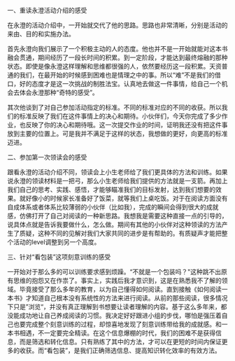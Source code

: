 一、重读永澄活动介绍的感受

在永澄的活动介绍中，一开始就交代了他的思路。思路也非常清晰，分别是活动的来由、目的和实施办法。

首先永澄向我们展示了一个积极主动的人的态度。他也并不是一开始就能对这本书融会贯通，期间经历了一段长时间的积累。到一定阶段，才能达到最终熔融的那种状态。即使是像永澄这样理解和思维都很强的人，依然要经历这一段积累。天资普通的我们，在最开始的时候感到困难也是情理之中的事。所以“难”不是我们的借口，好的态度才是这一次挑战的制胜法宝。认真地去做这一件事情，给自己一个机会去体会永澄那种“奇特的感受”。

其次他谈到了对自己参加活动指定的标准。不同的标准对应的不同的收获。所以我们的标准反映了我们在这件事情上的决心和期待。小伙伴们，今天你完成了多少作业，也反映了你的决心和期待哦。这一次提交作业的时间，证明我还没有把这件事放到主要的位置上。可是我并不满足于这样的状态，我想做的更好，向更高的标准迈进。

二、参加第一次领读会的感受

跟看永澄的活动介绍不同，领读会上小生老师给了我们更具体的方法和训练。如果说永澄的领读材料是一把弓，那么小生老师给我们提供的方法就是一支箭。再加上我们自己的思考、实践、感悟，才能够瞄准我们的目标发射，达到我们想要的效果。就好像小的时候家长准备好了饭菜，就等我们上桌吃饭。对于在阅读方面没有自成体系或者体系比较薄弱的小伙伴（比如我），完成的瞬间会得到很大的成就感，仿佛打开了自己对阅读的一种新思路。我想我是需要这种直接一点的引导的，说具体点就是告诉我要做什么，怎么做。期间有其他的小伙伴对这种领读的方法产生了质疑，这种不同的见解对我们大家共同的进步是有帮助的。有质疑声才能把整个活动的level调整到另一个高度。

三、针对“看包装”这项刻意训练的感受

一开始对于那么多的可以训练要求感到烦躁。“不就是一个包装吗？"这种跳不出原有思维的抱怨又在作祟了。事实上，实践后我才意识到，这是在熟悉我不了解的领域。毕竟接受了那么多年的教育，以为自己懂得如何阅读。直到接触《如何阅读一本书》才知道自己根本没有系统性的方法来进行阅读。从前的那些阅读，很多情况下只是”浏览“，并没有真正理解到书想要让读者理解的内容。基于这么多年来，都没能成功地让自己养成阅读的习惯。我决定好好跟进小组的步伐，哪怕是强压着自己也要完成整个刻意训练的过程，却惊喜地发现了刻意训练带给我的成就感。和一本书相遇，不一定要完全精读。在这个信息爆棚的时代，我们的困难不是获得信息，而是筛选和转化信息。只有熟练了其中的方法，才可以在更短的时间内保证更多的收获。而“看包装”，是我们正确筛选信息、提高知识转化效率的有效方法。

